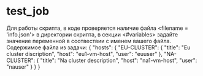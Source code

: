 # test_job
Для работы скрипта, в коде проверяется наличие файла <filename = 'info.json'> в директории скрипта, в секции <#variables> задайте значение переменной в соотвествии с именем вашего файла.
Содержимое файла из задачи:
{
    "hosts": {
        "EU-CLUSTER": {
            "title": "Eu cluster discription",
            "host": "eu1-vm-host",
            "user": "euuser"
        },
        "NA-CLUSTER": {
            "title": "Na cluster description",
            "host": "na1-vm-host",
            "user": "nauser"
        }
    }
}
